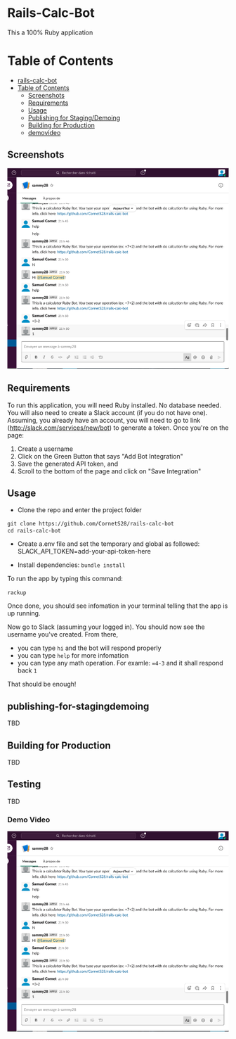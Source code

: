# Rails-Calc-Bot

This a 100% Ruby application

# Table of Contents

- [rails-calc-bot](#rails-calc-bot)
- [Table of Contents](#table-of-contents)
  - [Screenshots](#screenshots)
  - [Requirements](#requirements)
  - [Usage](#usage)
  - [Publishing for Staging/Demoing](#publishing-for-stagingdemoing)
  - [Building for Production](#building-for-production)
  - [demovideo](#demo-video)


## Screenshots

![](images/imageBotApp.png)

## Requirements

To run this application, you will need Ruby installed. No database needed.
You will also need to create a Slack account (if you do not have one). Assuming, you already have an account, you will need to go to link (http://slack.com/services/new/bot) to generate a token. Once you're on the page:
 1. Create a username
 2. Click on the Green Button that says "Add Bot Integration"
 3. Save the generated API token, and
 4. Scroll to the bottom of the page and click on "Save Integration"


## Usage

- Clone the repo and enter the project folder

```
git clone https://github.com/CornetS28/rails-calc-bot
cd rails-calc-bot
```

- Create a.env file and set the temporary and global as followed: SLACK_API_TOKEN=add-your-api-token-here


- Install dependencies: `bundle install`


To run the app by typing this command:

``` rackup ```

Once done, you should see infomation in your terminal telling that the app is up running.

Now go to Slack (assuming your logged in). You should now see the username you've created. From there, 
- you can type ```hi``` and the bot will respond properly
- you can type ```help``` for more infomation
- you can type any math operation. For examle: ```=4-3``` and it shall respond back ```1```



That should be enough!

## publishing-for-stagingdemoing

TBD

## Building for Production

TBD

## Testing
TBD

### Demo Video

[![Watch the demo video](images/imageBotApp.png)](https://youtu.be/r6bjwkaO6QQ)

